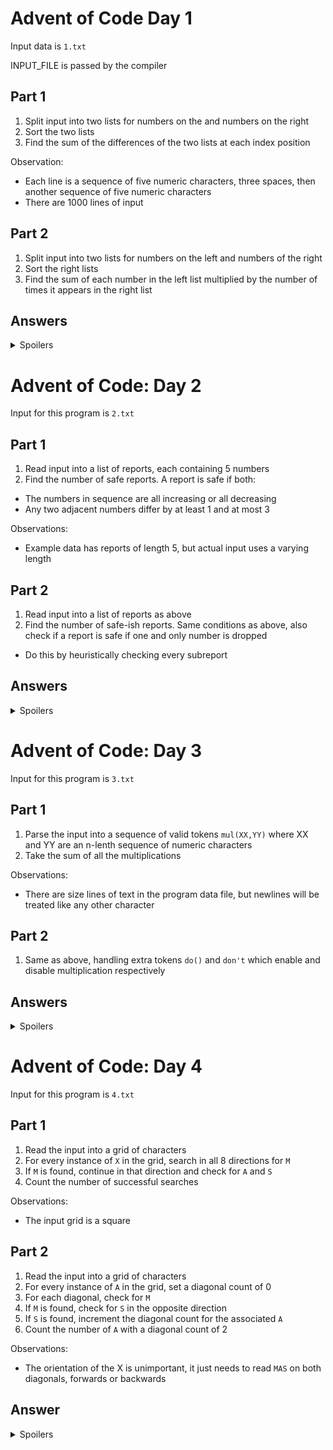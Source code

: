 # Advent of Code Day 1

Input data is `1.txt`

INPUT_FILE is passed by the compiler

## Part 1

1. Split input into two lists for numbers on the and numbers on the right
2. Sort the two lists
3. Find the sum of the differences of the two lists at each index position

Observation:
- Each line is a sequence of five numeric characters, three spaces, then
  another sequence of five numeric characters
- There are 1000 lines of input

## Part 2

1. Split input into two lists for numbers on the left and numbers of the right
2. Sort the right lists
3. Find the sum of each number in the left list multiplied by the number of
   times it appears in the right list

## Answers

<details>
<summary>Spoilers</summary>
Part 1: 2742123

Part 2: 21328497
</details>

# Advent of Code: Day 2

Input for this program is `2.txt`

## Part 1

1. Read input into a list of reports, each containing 5 numbers
2. Find the number of safe reports. A report is safe if both:
 - The numbers in sequence are all increasing or all decreasing
 - Any two adjacent numbers differ by at least 1 and at most 3

Observations:
- Example data has reports of length 5, but actual input uses a varying
  length

## Part 2

1. Read input into a list of reports as above
2. Find the number of safe-ish reports. Same conditions as above, also check
   if a report is safe if one and only number is dropped
 - Do this by heuristically checking every subreport

## Answers

<details>
 <summary>Spoilers</summary>
 Part 1: 282

 Part 2: 349
</details>

# Advent of Code: Day 3

Input for this program is `3.txt`

## Part 1

1. Parse the input into a sequence of valid tokens `mul(XX,YY)` where XX and
   YY are an n-lenth sequence of numeric characters
2. Take the sum of all the multiplications

Observations:
- There are size lines of text in the program data file, but newlines will be
  treated like any other character

## Part 2

1. Same as above, handling extra tokens `do()` and `don't` which enable and
   disable multiplication respectively

## Answers

<details>
 <summary>Spoilers</summary>
 Part 1: 174103751

 Part 2: 100411201
</details>

# Advent of Code: Day 4

Input for this program is `4.txt`

## Part 1

1. Read the input into a grid of characters
2. For every instance of `X` in the grid, search in all 8 directions for `M`
3. If `M` is found, continue in that direction and check for `A` and `S`
4. Count the number of successful searches

Observations:
- The input grid is a square

## Part 2

1. Read the input into a grid of characters
2. For every instance of `A` in the grid, set a diagonal count of 0
3. For each diagonal, check for `M`
4. If `M` is found, check for `S` in the opposite direction
5. If `S` is found, increment the diagonal count for the associated `A`
6. Count the number of `A` with a diagonal count of 2

Observations:
- The orientation of the X is unimportant, it just needs to read `MAS` on both
  diagonals, forwards or backwards

## Answer

<details>
 <summary>Spoilers</summary>
 Part 1: 2575

 Part 2: 2041
</details>

